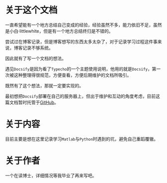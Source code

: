 # 关于这个文档

一直希望能有一个地方总结自己变成的经验，经验虽然不多，能力依旧不足，虽然是小白·littlewhite，但是有一个地方总结终归是不错的。

尝试过在博客记录，但是博客想写的东西太多太杂了，对于记录学习过程这件事来说，博客记录不够系统。

因此就有了写一个文档的想法。

遇见`Docsify`是因为看了`Typecho`的一个主题使用说明，他用的就是`Docsify`，第一次被这种整理得很规范，方便查看，方便后期维护的文档所吸引。

既然有了这个想法，那就一定要实现的。

最初想把`Docsify`部署在自己的服务器上，但出于维护和互动的角度考虑，目前这篇文档暂时托管于[GitHub](https://github.com)。

# 关于内容

目前主要是想在这里记录学习`Matlab`与`Python`时遇到的坑，避免自己重蹈覆辙。

# 关于作者

一个在读博士，详细情况等我毕业了再来写吧。